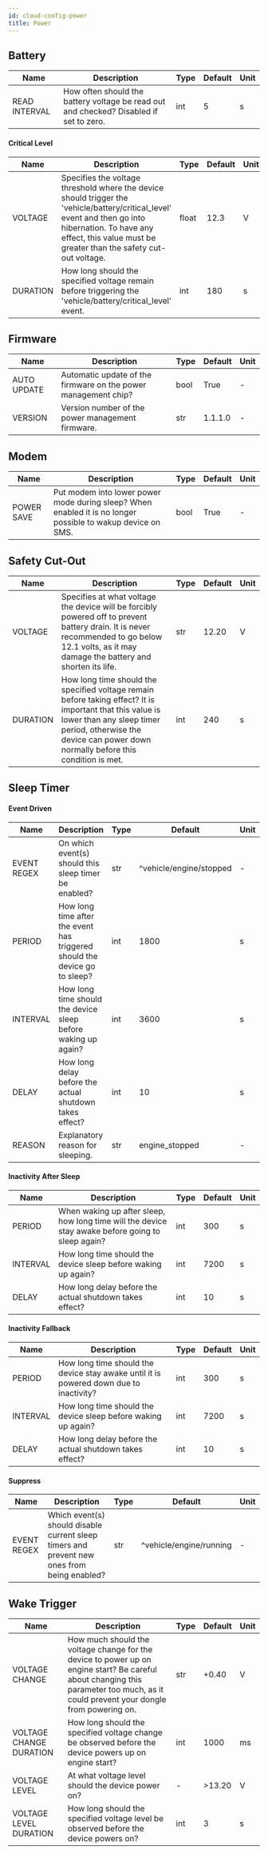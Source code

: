 ```yaml
---
id: cloud-config-power
title: Power
---
```


## Battery

| Name | Description | Type | Default | Unit |
| ------ | ------ | ------ | ------ | ------ |
| READ INTERVAL | How often should the battery voltage be read out and checked? Disabled if set to zero. | int | 5 | s |

#### Critical Level

| Name | Description | Type | Default | Unit |
| ------ | ------ | ------ | ------ | ------ |
| VOLTAGE | Specifies the voltage threshold where the device should trigger the 'vehicle/battery/critical_level' event and then go into hibernation. To have any effect, this value must be greater than the safety cut-out voltage. | float | 12.3 | V |
| DURATION | How long should the specified voltage remain before triggering the 'vehicle/battery/critical_level' event. | int | 180 | s |

## Firmware

| Name | Description | Type | Default | Unit |
| ------ | ------ | ------ | ------ | ------ |
| AUTO UPDATE | Automatic update of the firmware on the power management chip? | bool | True | - |
| VERSION | Version number of the power management firmware. | str | 1.1.1.0 | - |

## Modem

| Name | Description | Type | Default | Unit |
| ------ | ------ | ------ | ------ | ------ |
| POWER SAVE | Put modem into lower power mode during sleep? When enabled it is no longer possible to wakup device on SMS. | bool | True | - |

## Safety Cut-Out

| Name | Description | Type | Default | Unit |
| ------ | ------ | ------ | ------ | ------ |
| VOLTAGE | Specifies at what voltage the device will be forcibly powered off to prevent battery drain. It is never recommended to go below 12.1 volts, as it may damage the battery and shorten its life. | str | 12.20 | V |
| DURATION | How long time should the specified voltage remain before taking effect? It is important that this value is lower than any sleep timer period, otherwise the device can power down normally before this condition is met. | int | 240 | s |

## Sleep Timer

#### Event Driven

| Name | Description | Type | Default | Unit |
| ------ | ------ | ------ | ------ | ------ |
| EVENT REGEX | On which event(s) should this sleep timer be enabled? | str | ^vehicle/engine/stopped | - |
| PERIOD | How long time after the event has triggered should the device go to sleep? | int | 1800 | s |
| INTERVAL | How long time should the device sleep before waking up again? | int | 3600 | s |
| DELAY | How long delay before the actual shutdown takes effect? | int | 10 | s |
| REASON | Explanatory reason for sleeping. | str | engine_stopped | - |

#### Inactivity After Sleep

| Name | Description | Type | Default | Unit |
| ------ | ------ | ------ | ------ | ------ |
| PERIOD | When waking up after sleep, how long time will the device stay awake before going to sleep again? | int | 300 | s |
| INTERVAL | How long time should the device sleep before waking up again? | int | 7200 | s |
| DELAY | How long delay before the actual shutdown takes effect? | int | 10 | s |

#### Inactivity Fallback

| Name | Description | Type | Default | Unit |
| ------ | ------ | ------ | ------ | ------ |
| PERIOD | How long time should the device stay awake until it is powered down due to inactivity? | int | 300 | s |
| INTERVAL | How long time should the device sleep before waking up again? | int | 7200 | s |
| DELAY | How long delay before the actual shutdown takes effect? | int | 10 | s |

#### Suppress

| Name | Description | Type | Default | Unit |
| ------ | ------ | ------ | ------ | ------ |
| EVENT REGEX | Which event(s) should disable current sleep timers and prevent new ones from being enabled? | str | ^vehicle/engine/running | - |

## Wake Trigger

| Name | Description | Type | Default | Unit |
| ------ | ------ | ------ | ------ | ------ |
| VOLTAGE CHANGE | How much should the voltage change for the device to power up on engine start? Be careful about changing this parameter too much, as it could prevent your dongle from powering on. | str | +0.40 | V |
| VOLTAGE CHANGE DURATION | How long should the specified voltage change be observed before the device powers up on engine start? | int | 1000 | ms |
| VOLTAGE LEVEL | At what voltage level should the device power on? | - | >13.20 | V |
| VOLTAGE LEVEL DURATION | How long should the specified voltage level be observed before the device powers on? | int | 3 | s |
